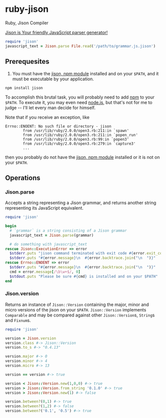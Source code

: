 ruby-jison
==========

Ruby, Jison Compiler

[Jison is Your friendly JavaScript parser generator!](http://zaach.github.io/jison/)

```Ruby
require 'jison'
javascript_text = Jison.parse File.read('/path/to/grammar.js.jison')
```

Prerequesites
-------------
1. You must have the [jison, npm module](https://npmjs.org/package/jison "jison")
installed and on your `$PATH`, and it must be executable by your application.

```Shell
npm install jison
```

To accomplish this brutal task, you will probably need to add
[npm](https://github.com/isaacs/npm "npm") to your `$PATH`. To execute it, you
may even need [node.js](http://nodejs.org/ "node.js"), but that's not for me to
judge -- I'll let every man decide for himself.

Note that if you receive an exception, like

```
Errno::ENOENT: No such file or directory - jison
        from /usr/lib/ruby/2.0.0/open3.rb:211:in `spawn'
        from /usr/lib/ruby/2.0.0/open3.rb:211:in `popen_run'
        from /usr/lib/ruby/2.0.0/open3.rb:99:in `popen3'
        from /usr/lib/ruby/2.0.0/open3.rb:279:in `capture3'
        ...
```

then you probably do not have the [jison, npm module](https://npmjs.org/package/jison "jison")
installed or it is not on your `$PATH`.

Operations
----------

### Jison.parse

Accepts a string representing a Jison grammar, and returns another string
representing its JavaScript equivalent.

```Ruby
require 'jison'

begin
  # `grammar` is a string consisting of a Jison grammar
  javascript_text = Jison.parse(grammar)

  # do something with javascript_text
rescue Jison::ExecutionError => error
  $stderr.puts "jison command terminated with exit code #{error.exit_code}"
  $stderr.puts "#{error.message}\n  #{error.backtrace.join("\n  ")}"
rescue Errno::ENOENT => error
  $stderr.puts "#{error.message}\n  #{error.backtrace.join("\n  ")}"
  cmd = error.message[/\b\w+$/, 0]
  $stdout.puts "Please be sure #{cmd} is installed and on your $PATH"
end
```

### Jison.version

Returns an instance of `Jison::Version` containing the major, minor and micro
versions of the jison on your `$PATH`.  `Jison::Version` implements `Comparable`
and may be compared against other `Jison::Version`s, `String`s and `Fixnum`s.

```Ruby
require 'jison'

version = Jison.version
version.class #-> Jison::Version
version.to_s #-> "0.4.13"

version.major #-> 0
version.minor #-> 4
version.micro #-> 13

version == version #-> true

version < Jison::Version.new(1,0,0) #-> true
version > Jison::Version.from_string '0.1.0' #-> true
version > Jison::Version.new(1) #-> false

version.between?(0,1) #-> true
version.between?(1,2) #-> false
version.between?('0.1', '0.5') #-> true
```
